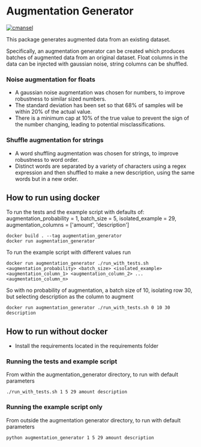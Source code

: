# Augmentation Generator
[![cmansel](https://circleci.com/gh/cmansel/augmentation-generator.svg?style=shield)](<https://app.circleci.com/pipelines/github/cmansel/augmentation-generator>)

This package generates augmented data from an existing dataset.

Specifically, an augmentation generator can be created which produces batches of augmented data from an original dataset. Float columns in the data can be injected with gaussian noise, string columns can be shuffled.

### Noise augmentation for floats
- A gaussian noise augmentation was chosen for numbers, to improve robustness to similar sized numbers.
- The standard deviation has been set so that 68% of samples will be within 20% of the actual value.
- There is a minimum cap at 10% of the true value to prevent the sign of the number changing, leading to potential misclassifications.

### Shuffle augmentation for strings
- A word shuffling augmentation was chosen for strings, to improve robustness to word order. 
- Distinct words are separated by a variety of characters using a regex expression and then shuffled to make a new description, using the same words but in a new order.


## How to run using docker
To run the tests and the example script with defaults of:
augmentation_probability = 1,
batch_size = 5,
isolated_example = 29,
augmentation_columns = ['amount', 'description']
```
docker build . --tag augmentation_generator
docker run augmentation_generator
```

To run the example script with different values run
```
docker run augmentation_generator ./run_with_tests.sh <augmentation_probability> <batch_size> <isolated_example> <augmentation_column_1> <augmentation_column_2> ... <augmentation_column_n>
```

So with no probability of augmentation, a batch size of 10, isolating row 30, but selecting description as the column to augment
```
docker run augmentation_generator ./run_with_tests.sh 0 10 30 description
```

## How to run without docker
- Install the requirements located in the requirements folder

### Running the tests and example script
From within the augmentation_generator directory, to run with default parameters
```
./run_with_tests.sh 1 5 29 amount description
```

### Running the example script only
From outside the augmentation generator directory, to run with default parameters
```
python augmentation_generator 1 5 29 amount description
```